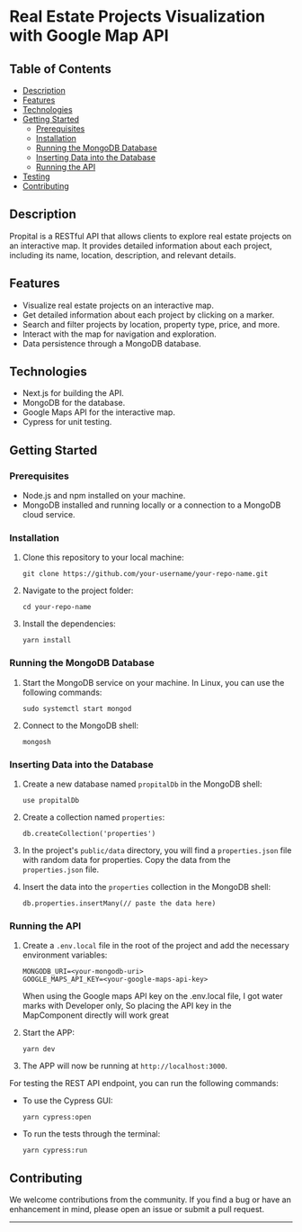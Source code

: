 # Real Estate Projects Visualization with Google Map API

## Table of Contents

-   [Description](#description)
-   [Features](#features)
-   [Technologies](#technologies)
-   [Getting Started](#getting-started)
    -   [Prerequisites](#prerequisites)
    -   [Installation](#installation)
    -   [Running the MongoDB Database](#running-the-mongodb-database)
    -   [Inserting Data into the Database](#inserting-data-into-the-database)
    -   [Running the API](#running-the-api)
-   [Testing](#testing)
-   [Contributing](#contributing)

## Description

Propital is a RESTful API that allows clients to explore real estate projects on an interactive map. It provides detailed information about each project, including its name, location, description, and relevant details.

## Features

-   Visualize real estate projects on an interactive map.
-   Get detailed information about each project by clicking on a marker.
-   Search and filter projects by location, property type, price, and more.
-   Interact with the map for navigation and exploration.
-   Data persistence through a MongoDB database.

## Technologies

-   Next.js for building the API.
-   MongoDB for the database.
-   Google Maps API for the interactive map.
-   Cypress for unit testing.

## Getting Started

### Prerequisites

-   Node.js and npm installed on your machine.
-   MongoDB installed and running locally or a connection to a MongoDB cloud service.

### Installation

1. Clone this repository to your local machine:

    ```
    git clone https://github.com/your-username/your-repo-name.git
    ```

2. Navigate to the project folder:

    ```
    cd your-repo-name
    ```

3. Install the dependencies:
    ```
    yarn install
    ```

### Running the MongoDB Database

1. Start the MongoDB service on your machine. In Linux, you can use the following commands:

    ```
    sudo systemctl start mongod
    ```

2. Connect to the MongoDB shell:
    ```
    mongosh
    ```

### Inserting Data into the Database

1. Create a new database named `propitalDb` in the MongoDB shell:

    ```
    use propitalDb
    ```

2. Create a collection named `properties`:

    ```
    db.createCollection('properties')
    ```

3. In the project's `public/data` directory, you will find a `properties.json` file with random data for properties. Copy the data from the `properties.json` file.

4. Insert the data into the `properties` collection in the MongoDB shell:
    ```
    db.properties.insertMany(// paste the data here)
    ```

### Running the API

1. Create a `.env.local` file in the root of the project and add the necessary environment variables:

    ```
    MONGODB_URI=<your-mongodb-uri>
    GOOGLE_MAPS_API_KEY=<your-google-maps-api-key>
    ```

    When using the Google maps API key on the .env.local file, I got water marks with Developer only, So placing the API key in the MapComponent directly will work great

2. Start the APP:

    ```
    yarn dev
    ```

3. The APP will now be running at `http://localhost:3000`.

For testing the REST API endpoint, you can run the following commands:

-   To use the Cypress GUI:

    ```
    yarn cypress:open
    ```

-   To run the tests through the terminal:
    ```
    yarn cypress:run
    ```

## Contributing

We welcome contributions from the community. If you find a bug or have an enhancement in mind, please open an issue or submit a pull request.

---
